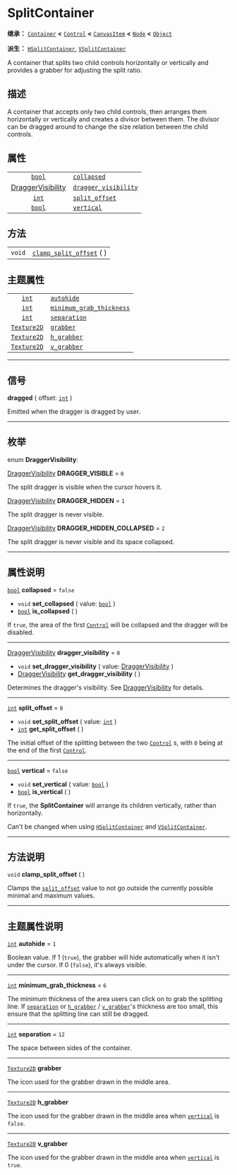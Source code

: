 <!-- ⚠ 请勿编辑本文件 ⚠ -->
<!-- 本文档使用脚本从 WeDot 引擎源码仓库生成。 -->
<!-- 生成脚本：https://github.com/WeDot-Engine/WeDot/tree/4.3/doc/tools/make_md.py； -->
<!-- 原文件：https://github.com/WeDot-Engine/WeDot/tree/4.3/doc/classes/SplitContainer.xml。 -->

<div id="_class_splitcontainer"></div>

# SplitContainer

**继承：** [`Container`](class_container.md) **<** [`Control`](class_control.md) **<** [`CanvasItem`](class_canvasitem.md) **<** [`Node`](class_node.md) **<** [`Object`](class_object.md)

**派生：** [`HSplitContainer`](class_hsplitcontainer.md), [`VSplitContainer`](class_vsplitcontainer.md)

A container that splits two child controls horizontally or vertically and provides a grabber for adjusting the split ratio.

## 描述

A container that accepts only two child controls, then arranges them horizontally or vertically and creates a divisor between them. The divisor can be dragged around to change the size relation between the child controls.

## 属性

|||
|:-:|:--|
| [`bool`](class_bool.md)                                     | [`collapsed`](class_splitcontainer.md#class_splitcontainer_property_collapsed)                   | ``false`` |
| [DraggerVisibility](#enum_splitcontainer_draggervisibility) | [`dragger_visibility`](class_splitcontainer.md#class_splitcontainer_property_dragger_visibility) | ``0``     |
| [`int`](class_int.md)                                       | [`split_offset`](class_splitcontainer.md#class_splitcontainer_property_split_offset)             | ``0``     |
| [`bool`](class_bool.md)                                     | [`vertical`](class_splitcontainer.md#class_splitcontainer_property_vertical)                     | ``false`` |

## 方法

|||
|:-:|:--|
| `void` | [`clamp_split_offset`](class_splitcontainer.md#class_splitcontainer_method_clamp_split_offset) ( ) |

## 主题属性

|||
|:-:|:--|
| [`int`](class_int.md)             | [`autohide`](class_splitcontainer.md#class_splitcontainer_theme_constant_autohide)                             | ``1``  |
| [`int`](class_int.md)             | [`minimum_grab_thickness`](class_splitcontainer.md#class_splitcontainer_theme_constant_minimum_grab_thickness) | ``6``  |
| [`int`](class_int.md)             | [`separation`](class_splitcontainer.md#class_splitcontainer_theme_constant_separation)                         | ``12`` |
| [`Texture2D`](class_texture2d.md) | [`grabber`](class_splitcontainer.md#class_splitcontainer_theme_icon_grabber)                                   |        |
| [`Texture2D`](class_texture2d.md) | [`h_grabber`](class_splitcontainer.md#class_splitcontainer_theme_icon_h_grabber)                               |        |
| [`Texture2D`](class_texture2d.md) | [`v_grabber`](class_splitcontainer.md#class_splitcontainer_theme_icon_v_grabber)                               |        |

<!-- rst-class:: classref-section-separator -->

---

## 信号

<div id="_class_class_splitcontainer_signal_dragged"></div>

**dragged** ( offset: [`int`](class_int.md) ) <div id="class_splitcontainer_signal_dragged"></div>

Emitted when the dragger is dragged by user.

<!-- rst-class:: classref-section-separator -->

---

## 枚举

<div id="_class_enum_splitcontainer_draggervisibility"></div>

enum **DraggerVisibility**: <div id="enum_splitcontainer_draggervisibility"></div>

<div id="_class_splitcontainer_constant_dragger_visible"></div>

[DraggerVisibility](#enum_splitcontainer_draggervisibility) **DRAGGER_VISIBLE** = ``0``

The split dragger is visible when the cursor hovers it.

<div id="_class_splitcontainer_constant_dragger_hidden"></div>

[DraggerVisibility](#enum_splitcontainer_draggervisibility) **DRAGGER_HIDDEN** = ``1``

The split dragger is never visible.

<div id="_class_splitcontainer_constant_dragger_hidden_collapsed"></div>

[DraggerVisibility](#enum_splitcontainer_draggervisibility) **DRAGGER_HIDDEN_COLLAPSED** = ``2``

The split dragger is never visible and its space collapsed.

<!-- rst-class:: classref-section-separator -->

---

## 属性说明

<div id="_class_splitcontainer_property_collapsed"></div>

[`bool`](class_bool.md) **collapsed** = ``false`` <div id="class_splitcontainer_property_collapsed"></div>

- `void` **set_collapsed** ( value: [`bool`](class_bool.md) )
- [`bool`](class_bool.md) **is_collapsed** ( )

If `true`, the area of the first [`Control`](class_control.md) will be collapsed and the dragger will be disabled.

<!-- rst-class:: classref-item-separator -->

---

<div id="_class_splitcontainer_property_dragger_visibility"></div>

[DraggerVisibility](#enum_splitcontainer_draggervisibility) **dragger_visibility** = ``0`` <div id="class_splitcontainer_property_dragger_visibility"></div>

- `void` **set_dragger_visibility** ( value: [DraggerVisibility](#enum_splitcontainer_draggervisibility) )
- [DraggerVisibility](#enum_splitcontainer_draggervisibility) **get_dragger_visibility** ( )

Determines the dragger's visibility. See [DraggerVisibility](#enum_splitcontainer_draggervisibility) for details.

<!-- rst-class:: classref-item-separator -->

---

<div id="_class_splitcontainer_property_split_offset"></div>

[`int`](class_int.md) **split_offset** = ``0`` <div id="class_splitcontainer_property_split_offset"></div>

- `void` **set_split_offset** ( value: [`int`](class_int.md) )
- [`int`](class_int.md) **get_split_offset** ( )

The initial offset of the splitting between the two [`Control`](class_control.md) s, with `0` being at the end of the first [`Control`](class_control.md).

<!-- rst-class:: classref-item-separator -->

---

<div id="_class_splitcontainer_property_vertical"></div>

[`bool`](class_bool.md) **vertical** = ``false`` <div id="class_splitcontainer_property_vertical"></div>

- `void` **set_vertical** ( value: [`bool`](class_bool.md) )
- [`bool`](class_bool.md) **is_vertical** ( )

If `true`, the **SplitContainer** will arrange its children vertically, rather than horizontally.

Can't be changed when using [`HSplitContainer`](class_hsplitcontainer.md) and [`VSplitContainer`](class_vsplitcontainer.md).

<!-- rst-class:: classref-section-separator -->

---

## 方法说明

<div id="_class_splitcontainer_method_clamp_split_offset"></div>

`void` **clamp_split_offset** ( )<div id="class_splitcontainer_method_clamp_split_offset"></div>

Clamps the [`split_offset`](class_splitcontainer.md#class_splitcontainer_property_split_offset) value to not go outside the currently possible minimal and maximum values.

<!-- rst-class:: classref-section-separator -->

---

## 主题属性说明

<div id="_class_splitcontainer_theme_constant_autohide"></div>

[`int`](class_int.md) **autohide** = ``1`` <div id="class_splitcontainer_theme_constant_autohide"></div>

Boolean value. If 1 (`true`), the grabber will hide automatically when it isn't under the cursor. If 0 (`false`), it's always visible.

<!-- rst-class:: classref-item-separator -->

---

<div id="_class_splitcontainer_theme_constant_minimum_grab_thickness"></div>

[`int`](class_int.md) **minimum_grab_thickness** = ``6`` <div id="class_splitcontainer_theme_constant_minimum_grab_thickness"></div>

The minimum thickness of the area users can click on to grab the splitting line. If [`separation`](class_splitcontainer.md#class_splitcontainer_theme_constant_separation) or [`h_grabber`](class_splitcontainer.md#class_splitcontainer_theme_icon_h_grabber) / [`v_grabber`](class_splitcontainer.md#class_splitcontainer_theme_icon_v_grabber)'s thickness are too small, this ensure that the splitting line can still be dragged.

<!-- rst-class:: classref-item-separator -->

---

<div id="_class_splitcontainer_theme_constant_separation"></div>

[`int`](class_int.md) **separation** = ``12`` <div id="class_splitcontainer_theme_constant_separation"></div>

The space between sides of the container.

<!-- rst-class:: classref-item-separator -->

---

<div id="_class_splitcontainer_theme_icon_grabber"></div>

[`Texture2D`](class_texture2d.md) **grabber** <div id="class_splitcontainer_theme_icon_grabber"></div>

The icon used for the grabber drawn in the middle area.

<!-- rst-class:: classref-item-separator -->

---

<div id="_class_splitcontainer_theme_icon_h_grabber"></div>

[`Texture2D`](class_texture2d.md) **h_grabber** <div id="class_splitcontainer_theme_icon_h_grabber"></div>

The icon used for the grabber drawn in the middle area when [`vertical`](class_splitcontainer.md#class_splitcontainer_property_vertical) is `false`.

<!-- rst-class:: classref-item-separator -->

---

<div id="_class_splitcontainer_theme_icon_v_grabber"></div>

[`Texture2D`](class_texture2d.md) **v_grabber** <div id="class_splitcontainer_theme_icon_v_grabber"></div>

The icon used for the grabber drawn in the middle area when [`vertical`](class_splitcontainer.md#class_splitcontainer_property_vertical) is `true`.

[^virtual]: 本方法通常需要用户覆盖才能生效。
[^const]: 本方法无副作用，不会修改该实例的任何成员变量。
[^vararg]: 本方法除了能接受在此处描述的参数外，还能够继续接受任意数量的参数。
[^constructor]: 本方法用于构造某个类型。
[^static]: 调用本方法无需实例，可直接使用类名进行调用。
[^operator]: 本方法描述的是使用本类型作为左操作数的有效运算符。
[^bitfield]: 这个值是由下列位标志构成位掩码的整数。
[^void]: 无返回值。
